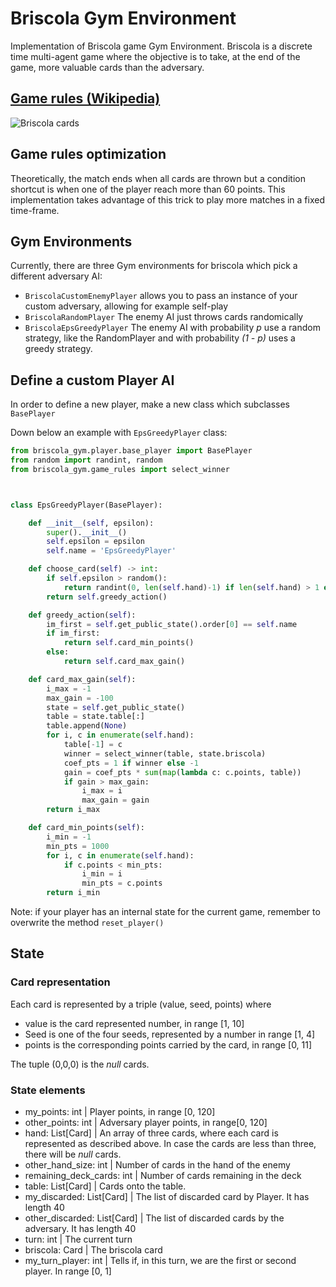 # Briscola Gym Environment

Implementation of Briscola game Gym Environment. Briscola is a discrete time multi-agent game
where the objective is to take, at the end of the game, more valuable cards than the adversary.

## [Game rules (Wikipedia)](https://en.wikipedia.org/wiki/Briscola#Game_play)


![](https://en.wikipedia.org/wiki/File:Carte_napoletane_al_completo.jpg "Briscola cards")

## Game rules optimization

Theoretically, the match ends when all cards are thrown but a condition shortcut is when one of the player reach more than 60 points. 
This implementation takes advantage of this trick to play more matches in a fixed time-frame.

## Gym Environments

Currently, there are three Gym environments for briscola which pick a different adversary AI:

- ```BriscolaCustomEnemyPlayer``` allows you to pass an instance of your custom adversary, allowing for example self-play
- ```BriscolaRandomPlayer``` The enemy AI just throws cards randomically
- ```BriscolaEpsGreedyPlayer```  The enemy AI with probability _p_ use a random strategy, like the RandomPlayer and 
with probability _(1 - p)_ uses a greedy strategy.

## Define a custom Player AI

In order to  define a new player, make a new class which subclasses ```BasePlayer```

Down below an example with ```EpsGreedyPlayer``` class:
```python
from briscola_gym.player.base_player import BasePlayer
from random import randint, random
from briscola_gym.game_rules import select_winner



class EpsGreedyPlayer(BasePlayer):

    def __init__(self, epsilon):
        super().__init__()
        self.epsilon = epsilon
        self.name = 'EpsGreedyPlayer'

    def choose_card(self) -> int:
        if self.epsilon > random():
            return randint(0, len(self.hand)-1) if len(self.hand) > 1 else 0
        return self.greedy_action()

    def greedy_action(self):
        im_first = self.get_public_state().order[0] == self.name
        if im_first:
            return self.card_min_points()
        else:
            return self.card_max_gain()

    def card_max_gain(self):
        i_max = -1
        max_gain = -100
        state = self.get_public_state()
        table = state.table[:]
        table.append(None)
        for i, c in enumerate(self.hand):
            table[-1] = c
            winner = select_winner(table, state.briscola)
            coef_pts = 1 if winner else -1
            gain = coef_pts * sum(map(lambda c: c.points, table))
            if gain > max_gain:
                i_max = i
                max_gain = gain
        return i_max

    def card_min_points(self):
        i_min = -1
        min_pts = 1000
        for i, c in enumerate(self.hand):
            if c.points < min_pts:
                i_min = i
                min_pts = c.points
        return i_min


```
Note: if your player has an internal state for the current game,
remember to overwrite the method ```reset_player()```


## State

### Card representation

Each card is represented by a triple (value, seed, points) where
- value is the card represented number, in range [1, 10]
- Seed is one of the four seeds, represented by a number in range [1, 4]
- points is the corresponding points carried by the card, in range [0, 11]

The tuple (0,0,0) is the _null_ cards. 
### State elements

- my_points: int  | Player points, in range [0, 120]
- other_points: int | Adversary player points, in range[0, 120]
- hand: List[Card]  | An array of three cards, where each card is represented as described above. In case 
the cards are less than three, there will be _null_ cards.
- other_hand_size: int | Number of cards in the hand of the enemy
- remaining_deck_cards: int | Number of cards remaining in the deck
- table: List[Card] | Cards onto the table.
- my_discarded: List[Card]  | The list of discarded card by Player. It has length 40
- other_discarded: List[Card] | The list of discarded cards by the adversary. It has length 40
- turn: int  | The current turn
- briscola: Card | The briscola card
- my_turn_player: int | Tells if, in this turn, we are the first or second player. In range [0, 1]
